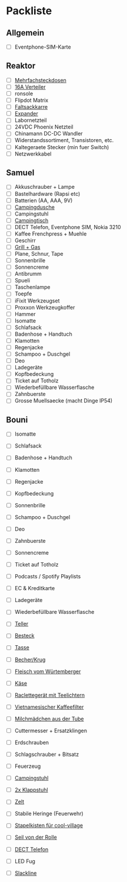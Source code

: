# Packliste

## Allgemein
- [ ] Eventphone-SIM-Karte

## Reaktor
- [ ] [Mehrfachsteckdosen](https://github.com/reaktor23/CCCamp2019/issues/5)
- [ ] [16A Verteiler](https://github.com/reaktor23/CCCamp2019/issues/5)
- [ ] ronsole
- [ ] Flipdot Matrix
- [ ] [Faltsackkarre](https://github.com/reaktor23/CCCamp2019/issues/12)
- [ ] [Expander](https://github.com/reaktor23/CCCamp2019/issues/12)
- [ ] Labornetzteil
- [ ] 24VDC Phoenix Netzteil
- [ ] Chinamann DC-DC Wandler
- [ ] Widerstandssortiment, Transistoren, etc.
- [ ] Kaltegeraete Stecker (min fuer Switch)
- [ ] Netzwerkkabel

## Samuel
- [ ] Akkuschrauber + Lampe
- [ ] Bastelhardware (Rapsi etc)
- [ ] Batterien (AA, AAA, 9V)
- [ ] [Campingdusche](https://github.com/reaktor23/CCCamp2019/issues/11)
- [ ] Campingstuhl
- [ ] [Campingtisch](https://github.com/reaktor23/CCCamp2019/issues/2)
- [ ] DECT Telefon, Eventphone SIM, Nokia 3210
- [ ] Kaffee Frenchpress + Muehle
- [ ] Geschirr
- [ ] [Grill + Gas](https://github.com/reaktor23/CCCamp2019/issues/4)
- [ ] Plane, Schnur, Tape
- [ ] Sonnenbrille
- [ ] Sonnencreme
- [ ] Antibrumm
- [ ] Spueli
- [ ] Taschenlampe
- [ ] Toepfe
- [ ] iFixit Werkzeugset
- [ ] Proxxon Werkzeugkoffer
- [ ] Hammer
- [ ] Isomatte
- [ ] Schlafsack
- [ ] Badenhose + Handtuch
- [ ] Klamotten
- [ ] Regenjacke
- [ ] Schampoo + Duschgel 
- [ ] Deo
- [ ] Ladegeräte
- [ ] Kopfbedeckung
- [ ] Ticket auf Totholz
- [ ] Wiederbefüllbare Wasserflasche
- [ ] Zahnbuerste
- [ ] Grosse Muellsaecke (macht Dinge IP54)

## Bouni

- [ ] Isomatte
- [ ] Schlafsack

- [ ] Badenhose + Handtuch
- [ ] Klamotten
- [ ] Regenjacke
- [ ] Kopfbedeckung
- [ ] Sonnenbrille

- [ ] Schampoo + Duschgel 
- [ ] Deo
- [ ] Zahnbuerste
- [ ] Sonnencreme



- [ ] Ticket auf Totholz
- [ ] Podcasts / Spotify Playlists
- [ ] EC & Kreditkarte
- [ ] Ladegeräte

- [ ] Wiederbefüllbare Wasserflasche
- [ ] [Teller](https://github.com/reaktor23/CCCamp2019/issues/6)
- [ ] [Besteck](https://github.com/reaktor23/CCCamp2019/issues/6)
- [ ] [Tasse](https://github.com/reaktor23/CCCamp2019/issues/6)
- [ ] [Becher/Krug](https://github.com/reaktor23/CCCamp2019/issues/6)
- [ ] [Fleisch vom Würtemberger](https://github.com/reaktor23/CCCamp2019/issues/18)
- [ ] [Käse](https://github.com/reaktor23/CCCamp2019/issues/9)
- [ ] [Raclettegerät mit Teelichtern](https://github.com/reaktor23/CCCamp2019/issues/9)
- [ ] [Vietnamesischer Kaffeefilter](https://github.com/reaktor23/CCCamp2019/issues/7)
- [ ] [Milchmädchen aus der Tube](https://github.com/reaktor23/CCCamp2019/issues/7)


- [ ] Cuttermesser + Ersatzklingen
- [ ] Erdschrauben
- [ ] Schlagschrauber + Bitsatz
- [ ] Feuerzeug
- [ ] [Campingstuhl](https://github.com/reaktor23/CCCamp2019/issues/3)
- [ ] [2x Klappstuhl](https://github.com/reaktor23/CCCamp2019/issues/3)
- [ ] [Zelt](https://github.com/reaktor23/CCCamp2019/issues/1)
- [ ] Stabile Heringe (Feuerwehr)
- [ ] [Stapelkisten für cool-village](https://github.com/reaktor23/CCCamp2019/issues/11)
- [ ] [Seil von der Rolle](https://github.com/reaktor23/CCCamp2019/issues/20)

- [ ] [DECT Telefon](https://github.com/reaktor23/CCCamp2019/issues/24)
- [ ] LED Fug
- [ ] [Slackline](https://github.com/reaktor23/CCCamp2019/issues/14)
